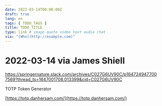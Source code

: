 ```yaml
---
date: 2022-03-14T00:00:00Z
draft: true
lang: en
tags: [ TODO_TAGS ]
title: TODO_TITLE
type: link # image quote video text audio chat
via: "[Who](http://example.com)"
---
```



# 2022-03-14 via James Shiell
https://springernature.slack.com/archives/C027G6UV90C/p1647249477007569?thread_ts=1647001708.013399&cid=C027G6UV90C


TOTP Token Generator

[https://totp.danhersam.com/](https://totp.danhersam.com/)

